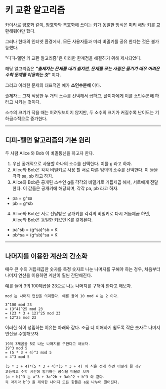 # 키 교환 알고리즘

카이사르 암호화 같이, 암호화와 복호화에 쓰이는 키가 동일한 방식은 미리 해당 키를 교환해둬야만 했다.   

그러나 현대의 인터넷 환경에서, 모든 사용자들과 미리 비밀키를 공유 한다는 것은 불가능했다.

"디피-헬먼 키 교환 알고리즘"은 이러한 한계점을 해결하기 위해 제시되었다. 

해당 알고리즘은 ***"출제자는 문제를 내기 쉽지만, 문제를 푸는 사람은 풀기가 매우 어려운 수학 문제를 이용하는 것"*** 이다.  

그리고 이러한 문제의 대표적인 예가 **소인수분해** 이다.  

출제자는 그저 적당한 두 개의 소수를 선택해서 곱하고, 풀이자에게 이를 소인수분해 하라고 시키는 것이다.

소수의 크기가 작을 때는 어려워보이지 않지만, 두 소수의 크기가 커질수록 난이도는 기하급수적으로 증가한다.  

---
## 디피-헬먼 알고리즘의 기본 원리

두 사람 Alice 와 Bob 이 비밀통신을 하고자 한다.

1. 우선 공개적으로 사용할 하나의 소수를 선택한다. 이를 g 라고 하자.
2. Alice와 Bob은 각각 비밀키로 사용 할 서로 다른 임의의 소수를 선택한다. 이 들을 각각 sa, sb 라고 하자.
3. Alice와 Bob은 공개된 소수인 g를 각각의 비밀키로 거듭제곱 해서, 서로에게 전달한다. 이 값들은 공개키에 해당되며, 각각 pa, pb 라고 하자.
- pa = g^sa
- pb = g^sb  

4. Alice와 Bob은 서로 전달받은 공개키를 각각의 비밀키로 다시 거듭제곱 하면, Alice와 Bob은 동일한 키값인 K를 갖게된다. 
- pa^sb = (g^sa)^sb = K  
- pb^sa = (g^sb)^sa = K  

---

## 나머지를 이용한 계산의 간소화 

매우 큰 수의 거듭제곱한 숫자를 특정 숫자로 나눈 나머지를 구해야 하는 경우, 처음부터 나머지 연산을 이용하면 계산이 훨씬 간단해진다.  

예를 들어 3의 100제곱을 23으로 나눈 나머지를 구해야 한다고 해보자.  

```text
mod 는 나머지 연산을 의미한다. 예를 들어 10 mod 4 는 2 이다.

3^100 mod 23
= (3^4)^25 mod 23
= (23 * 3 + 12)^25 mod 23
= 12^25 mod 23
```
이러한 식이 성립하는 이유는 아래와 같다. 
조금 더 이해하기 쉽도록 작은 숫자로 나머지 연산을 수행해보자.

```text
19의 3제곱을 5로 나눈 나머지를 구한다고 해보자. 
19^3 mod 5 
= (5 * 3 + 4)^3 mod 5
= 4^3 mod 5

(5 * 3 + 4)*(5 * 3 + 4)*(5 * 3 + 4) 이 식을 전개 하면 어떻게 될 까?
고등학교 수학 시간에 암기하는 공식을 떠올려 보자 
(a + b)^3 는 a^3 + 3a^2b + 3ab^2 + b^3 와 같다.
즉 마지막 b^3 을 제외한 나머지 모든 항들은 a로 나누어 떨어진다. 
```



